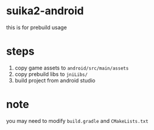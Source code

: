 # suika2-android
this is for prebuild usage
# steps
1. copy game assets to `android/src/main/assets`
2. copy prebuild libs to `jniLibs/`
3. build project from android studio

# note
you may need to modify `build.gradle` and `CMakeLists.txt`